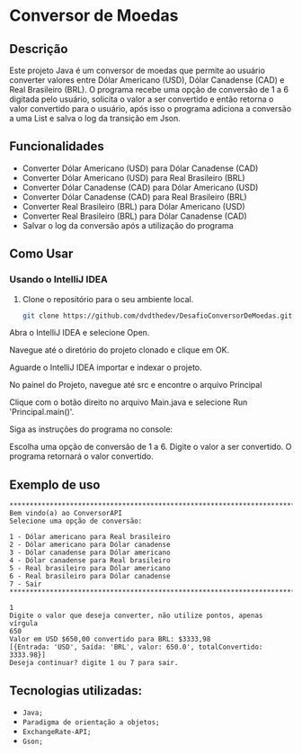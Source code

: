 
# Conversor de Moedas

## Descrição

Este projeto Java é um conversor de moedas que permite ao usuário converter valores entre Dólar Americano (USD), Dólar Canadense (CAD) e Real Brasileiro (BRL). O programa recebe uma opção de conversão de 1 a 6 digitada pelo usuário, solicita o valor a ser convertido e então retorna o valor convertido para o usuário, após isso o programa adiciona a conversão a uma List e salva o log da transição em Json.

## Funcionalidades

- Converter Dólar Americano (USD) para Dólar Canadense (CAD)
- Converter Dólar Americano (USD) para Real Brasileiro (BRL)
- Converter Dólar Canadense (CAD) para Dólar Americano (USD)
- Converter Dólar Canadense (CAD) para Real Brasileiro (BRL)
- Converter Real Brasileiro (BRL) para Dólar Americano (USD)
- Converter Real Brasileiro (BRL) para Dólar Canadense (CAD)
- Salvar o log da conversão após a utilização do programa

## Como Usar
### Usando o IntelliJ IDEA

1. Clone o repositório para o seu ambiente local.
   ```bash
   git clone https://github.com/dvdthedev/DesafioConversorDeMoedas.git
Abra o IntelliJ IDEA e selecione Open.

Navegue até o diretório do projeto clonado e clique em OK.

Aguarde o IntelliJ IDEA importar e indexar o projeto.

No painel do Projeto, navegue até src e encontre o arquivo Principal

Clique com o botão direito no arquivo Main.java e selecione Run 'Principal.main()'.

Siga as instruções do programa no console:

Escolha uma opção de conversão de 1 a 6.
Digite o valor a ser convertido.
O programa retornará o valor convertido.

## Exemplo de uso
```
**********************************************************************************************
Bem vindo(a) ao ConversorAPI
Selecione uma opção de conversão:

1 - Dólar americano para Real brasileiro
2 - Dólar americano para Dólar canadense
3 - Dólar canadense para Dólar americano
4 - Dólar canadense para Real brasileiro
5 - Real brasileiro para Dólar americano
6 - Real brasileiro para Dólar canadense
7 - Sair
**********************************************************************************************

1
Digite o valor que deseja converter, não utilize pontos, apenas vírgula
650
Valor em USD $650,00 convertido para BRL: $3333,98
[{Entrada: 'USD', Saída: 'BRL', valor: 650.0', totalConvertido: 3333.98}]
Deseja continuar? digite 1 ou 7 para sair.
```

## Tecnologias utilizadas:

- ``Java;``
- ``Paradigma de orientação a objetos;``
- ``ExchangeRate-API;``
- ``Gson;``
